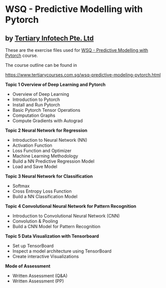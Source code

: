 # WSQ - Predictive Modelling with Pytorch
## by [Tertiary Infotech Pte. Ltd](https://www.tertiarycourses.com.sg/)

These are the exercise files used for [WSQ - Predictive Modelling with Pytorch](https://www.tertiarycourses.com.sg/wsq-predictive-modeling-pytorch.html) course. 

The course outline can be found in 

https://www.tertiarycourses.com.sg/wsq-predictive-modeling-pytorch.html

<p><strong>Topic 1 Overview of Deep Learning and Pytorch</strong></p>
<ul>
<li>Overview of Deep Learning</li>
<li>Introduction to Pytorch</li>
<li>Install and Run Pytorch</li>
<li>Basic Pytorch Tensor Operations</li>
<li>Computation Graphs</li>
<li>Compute Gradients with Autograd</li>
</ul>
<p><strong>Topic 2 Neural Network for Regression</strong></p>
<ul>
<li>Introduction to Neural Network (NN)</li>
<li>Activation Function</li>
<li>Loss Function and Optimizer</li>
<li>Machine Learning Methodology</li>
<li>Build a NN Predictive Regression Model</li>
<li>Load and Save Model</li>
</ul>
<p><strong>Topic 3 Neural Network for Classification</strong></p>
<ul>
<li>Softmax</li>
<li>Cross Entropy Loss Function</li>
<li>Build a NN Classification Model</li>
</ul>
<p><strong>Topic 4 Convolutional Neural Network for Pattern Recognition</strong></p>
<ul>
<li>Introduction to Convolutional Neural Network (CNN)</li>
<li>Convolution &amp; Pooling</li>
<li>Build a CNN Model for Pattern Recognition</li>
</ul>
<p><strong>Topic 5 Data Visualization with Tensorboard</strong></p>
<ul>
<li>Set up TensorBoard</li>
<li>Inspect a model architecture using TensorBoard</li>
<li>Create interactive Visualizations</li>
</ul>
<p><strong>Mode of Assessment</strong></p>
<ul>
<li>Written Assessment (Q&amp;A)</li>
<li>Written Assessment (PP)</li>
</ul>


